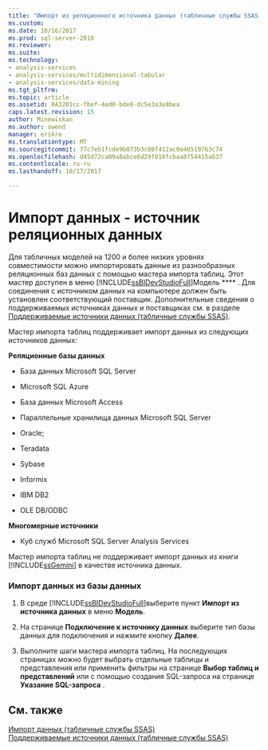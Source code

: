 ```yaml
---
title: "Импорт из реляционного источника данных (табличные службы SSAS) | Документы Microsoft"
ms.custom: 
ms.date: 10/16/2017
ms.prod: sql-server-2016
ms.reviewer: 
ms.suite: 
ms.technology:
- analysis-services
- analysis-services/multidimensional-tabular
- analysis-services/data-mining
ms.tgt_pltfrm: 
ms.topic: article
ms.assetid: 043201cc-fbef-4ed0-bde8-dc5e3a3e8bea
caps.latest.revision: 15
author: Minewiskan
ms.author: owend
manager: erikre
ms.translationtype: MT
ms.sourcegitcommit: 77c7eb1fcde9b073b3c08f412ac0e46519763c74
ms.openlocfilehash: d45d72ca09a8abce6d29f018fcbaa8f54415a637
ms.contentlocale: ru-ru
ms.lasthandoff: 10/17/2017

---
```

# <a name="import-data---relational-data-source"></a>Импорт данных - источник реляционных данных
  Для табличных моделей на 1200 и более низких уровнях совместимости можно импортировать данные из разнообразных реляционных баз данных с помощью мастера импорта таблиц. Этот мастер доступен в меню [!INCLUDE[ssBIDevStudioFull](../../includes/ssbidevstudiofull-md.md)]Модель ****  . Для соединения с источником данных на компьютере должен быть установлен соответствующий поставщик. Дополнительные сведения о поддерживаемых источниках данных и поставщиках см. в разделе [Поддерживаемые источники данных (табличные службы SSAS)](../../analysis-services/tabular-models/data-sources-supported-ssas-tabular.md). 
 
 Мастер импорта таблиц поддерживает импорт данных из следующих источников данных:  
  
 **Реляционные базы данных**  
  
-   База данных Microsoft SQL Server  
  
-   Microsoft SQL Azure  
  
-   База данных Microsoft Access  
  
-   Параллельные хранилища данных Microsoft SQL Server  
  
-   Oracle;  
  
-   Teradata  
  
-   Sybase  
  
-   Informix  
  
-   IBM DB2  
  
-   OLE DB/ODBC  
  
 **Многомерные источники**  
  
-   Куб служб Microsoft SQL Server Analysis Services  
  
 Мастер импорта таблиц не поддерживает импорт данных из книги [!INCLUDE[ssGemini](../../includes/ssgemini-md.md)] в качестве источника данных.  
  
### <a name="to-import-data-from-a-database"></a>Импорт данных из базы данных  
  
1.  В среде [!INCLUDE[ssBIDevStudioFull](../../includes/ssbidevstudiofull-md.md)]выберите пункт **Импорт из источника данных** в меню **Модель**.  
  
2.  На странице **Подключение к источнику данных** выберите тип базы данных для подключения и нажмите кнопку **Далее**.  
  
3.  Выполните шаги мастера импорта таблиц. На последующих страницах можно будет выбрать отдельные таблицы и представления или применить фильтры на странице **Выбор таблиц и представлений** или с помощью создания SQL-запроса на странице **Указание SQL-запроса** .  
  
## <a name="see-also"></a>См. также  
 [Импорт данных (табличные службы SSAS)](http://msdn.microsoft.com/library/6617b2a2-9f69-433e-89e0-4c5dc92982cf)   
 [Поддерживаемые источники данных (табличные службы SSAS)](../../analysis-services/tabular-models/data-sources-supported-ssas-tabular.md)  
  
  

